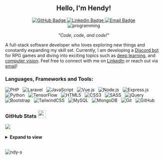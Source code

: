 <div align="center">
  <h2>Hello, I'm Hendy!</h2>
  
  <a href="https://github.com/Ndy-S">
    <img src="https://img.shields.io/badge/-ndys-black?style=flat&logo=GitHub&logoColor=white" alt="GitHub Badge">
  </a>
  <a href="https://www.linkedin.com/in/hendy-saputra-20b00424b/">
    <img src="https://img.shields.io/badge/-hendy%20saputra-blue?style=flat&logo=Linkedin&logoColor=white" alt="Linkedin Badge">
  </a>
  <a href="mailto:hendy.sg02@gmail.com">
    <img src="https://img.shields.io/badge/-hendy.sg02@gmail.com-red?style=flat&logo=Gmail&logoColor=white" alt="Email Badge">
  </a>
  <br>
  <img src="https://i.pinimg.com/originals/e4/26/70/e426702edf874b181aced1e2fa5c6cde.gif" alt="programming">
  <p><i>"Code, code, and code!"</i></p>
</div>

A full-stack software developer who loves exploring new things and constantly expanding my skill set. Currently, I am developing a <a href="https://discord.js.org/">Discord bot</a> for RPG games and diving into exciting topics such as <a href="https://en.wikipedia.org/wiki/Deep_learning">deep learning</a>, and <a href="https://en.wikipedia.org/wiki/Computer_vision">computer vision</a>. Feel free to connect with me on <a href="https://www.linkedin.com/in/hendy-saputra-20b00424b/">LinkedIn</a> or reach out via [email](mailto:hendy.sg02@gmail.com)!

<h3>Languages, Frameworks and Tools:</h3>

![PHP](https://img.shields.io/badge/-PHP-black?logo=PHP&style=social)&nbsp;&nbsp;
![Laravel](https://img.shields.io/badge/-Laravel-black?logo=laravel&style=social)&nbsp;&nbsp;
![JavaScript](https://img.shields.io/badge/-JavaScript-black?logo=javascript&style=social)&nbsp;&nbsp;
![Vue.js](https://img.shields.io/badge/-Vue.js-black?logo=vue.js&style=social)&nbsp;&nbsp;
![Node.js](https://img.shields.io/badge/-Node.js-black?logo=node.js&style=social)&nbsp;&nbsp;
![Express.js](https://img.shields.io/badge/-Express.js-black?logo=express&style=social)&nbsp;&nbsp;
![Python](https://img.shields.io/badge/-Python-black?logo=python&style=social)&nbsp;&nbsp;
![TensorFlow](https://img.shields.io/badge/-TensorFlow-black?logo=tensorflow&style=social)&nbsp;&nbsp;
![HTML5](https://img.shields.io/badge/-HTML5-black?logo=html5&style=social)&nbsp;&nbsp;
![CSS3](https://img.shields.io/badge/-CSS3-black?logo=css3&style=social)&nbsp;&nbsp;
![SASS](https://img.shields.io/badge/-SASS-black?logo=sass&style=social)&nbsp;&nbsp;
![jQuery](https://img.shields.io/badge/-jQuery-black?logo=jquery&style=social)&nbsp;&nbsp;
![Bootstrap](https://img.shields.io/badge/-Bootstrap-black?logo=bootstrap&style=social)&nbsp;&nbsp;
![TailwindCSS](https://img.shields.io/badge/-TailwindCSS-black?logo=tailwindcss&style=social)&nbsp;&nbsp;
![MySQL](https://img.shields.io/badge/-MySQL-black?logo=mysql&style=social)&nbsp;&nbsp;
![MongoDB](https://img.shields.io/badge/-MongoDB-black?logo=mongodb&style=social)&nbsp;&nbsp;
![Git](https://img.shields.io/badge/-Git-black?logo=git&style=social)&nbsp;&nbsp;
![GitHub](https://img.shields.io/badge/-GitHub-black?logo=github&style=social)&nbsp;&nbsp;

 <h3>GitHub Stats <img src="https://i.pinimg.com/originals/65/c4/f4/65c4f452571be1261e9c623f7da488ac.gif" width=25px></h3>
 
 <div>
    <img src="https://github-readme-streak-stats.herokuapp.com/?user=ndy-s&theme=transparent"/>
</div>
<br>
<details>
    <summary><b>Expand to view</b></summary>
    <img src="https://github-readme-stats.anuraghazra1.vercel.app/api?username=ndy-s&show_icons=true"/>
    &nbsp;&nbsp;&nbsp;&nbsp;&nbsp;
    <img src="https://github-readme-stats.vercel.app/api/top-langs?username=ndy-s&langs_count=10&show_icons=true&locale=en&layout=compact" height="195px"/>    
</details>
<br>
<p align="left">
    <img src="https://komarev.com/ghpvc/?username=ndy-s&label=Profile%20views&color=blue&style=plastic" alt="ndy-s" />
</p>
